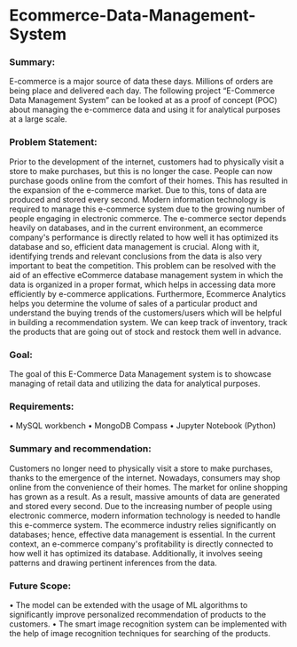 # Ecommerce-Data-Management-System

### Summary:
E-commerce is a major source of data these days. Millions of orders are being place and delivered each day. The following project “E-Commerce Data Management System” can be looked at as a proof of concept (POC) about managing the e-commerce data and using it for analytical purposes at a large scale.

### Problem Statement:
Prior to the development of the internet, customers had to physically visit a store to make
purchases, but this is no longer the case. People can now purchase goods online from the comfort
of their homes. This has resulted in the expansion of the e-commerce market. Due to this, tons of
data are produced and stored every second. Modern information technology is required to manage
this e-commerce system due to the growing number of people engaging in electronic commerce.
The e-commerce sector depends heavily on databases, and in the current environment, an ecommerce
company's performance is directly related to how well it has optimized its database and
so, efficient data management is crucial. Along with it, identifying trends and relevant conclusions
from the data is also very important to beat the competition. This problem can be resolved with
the aid of an effective eCommerce database management system in which the data is organized in
a proper format, which helps in accessing data more efficiently by e-commerce applications.
Furthermore, Ecommerce Analytics helps you determine the volume of sales of a particular
product and understand the buying trends of the customers/users which will be helpful in building
a recommendation system. We can keep track of inventory, track the products that are going out
of stock and restock them well in advance.

### Goal:
The goal of this E-Commerce Data Management system is to showcase managing of retail data
and utilizing the data for analytical purposes.

### Requirements:
• MySQL workbench 
• MongoDB Compass
• Jupyter Notebook (Python)

### Summary and recommendation:
Customers no longer need to physically visit a store to make purchases, thanks to the emergence
of the internet. Nowadays, consumers may shop online from the convenience of their homes. The
market for online shopping has grown as a result. As a result, massive amounts of data are
generated and stored every second. Due to the increasing number of people using electronic
commerce, modern information technology is needed to handle this e-commerce system. The ecommerce
industry relies significantly on databases; hence, effective data management is essential.
In the current context, an e-commerce company's profitability is directly connected to how well it
has optimized its database. Additionally, it involves seeing patterns and drawing pertinent
inferences from the data.

### Future Scope:
• The model can be extended with the usage of ML algorithms to significantly improve
personalized recommendation of products to the customers.
• The smart image recognition system can be implemented with the help of image
recognition techniques for searching of the products.
